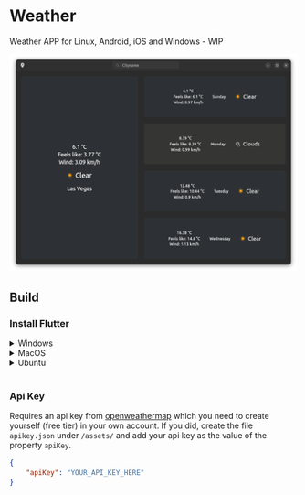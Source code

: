 # Weather

Weather APP for Linux, Android, iOS and Windows - WIP

![screenshot_dark_linux](.github/images/screenshot_dark_linux.png)

## Build

### Install Flutter

<details>
<summary>Windows</summary>

[Official Flutter Windows installation instructions by Google](https://docs.flutter.dev/get-started/install/windows)

</details>

<details>
<summary>MacOS</summary>

[Official Flutter MacOS installation instructions by Google](https://docs.flutter.dev/get-started/install/macos)

</details>

<details>
<summary>Ubuntu</summary>

Copy & paste this into your terminal, press enter, then enter your password and wait:

```
sudo apt -y install git curl cmake meson make clang libgtk-3-dev pkg-config && mkdir -p ~/development && cd ~/development && git clone https://github.com/flutter/flutter.git -b stable && echo 'export PATH="$PATH:$HOME/development/flutter/bin"' >> ~/.bashrc && source ~/.bashrc
```

</details>

<br>




### Api Key

Requires an api key from [openweathermap](https://openweathermap.org) which you need to create yourself (free tier) in your own account. If you did, create the file `apikey.json` under `/assets/` and add your api key as the value of the property `apiKey`.

```json
{
    "apiKey": "YOUR_API_KEY_HERE"
}
```